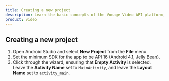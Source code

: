 ```yaml
---
title: Creating a new project
description: Learn the basic concepts of the Vonage Video API platform, including how users can communicate through video, voice, and messaging. Explore a basic Vonage Video API flow.
product: video
--- 
```


## Creating a new project

1. Open Android Studio and select **New Project** from the **File** menu.
2. Set the minimum SDK for the app to be API 16 (Android 4.1, Jelly Bean).
3. Click through the wizard, ensuring that **Empty Activity** is selected. Leave the **Activity Name** set to `MainActivity`, and leave the **Layout Name** set to `activity_main`.
